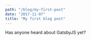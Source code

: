 ```yaml
---
path: "/blog/my-first-post"
date: "2017-11-07"
title: "My first blog post"
---
```

Has anyone heard about GatsbyJS yet?